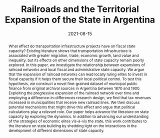 ---
title: "Railroads and the Territorial Expansion of the State in Argentina"
date: 2021-08-15
authors: ["Giuliana Pardelli", "Federico Tiberti"]
publication: "Work in Progress"
publication_types: ["2"]
abstract: "What effect do transportation infrastructure projects have on fiscal state capacity? Existing literature shows that transportation infrastructure is associated with greater migration, trade, economic growth, land value and inequality, but its effects on other dimensions of state capacity remain poorly explored. In this paper, we investigate the relationship between expansions of railroad networks and local fiscal and administrative state capacity. We argue that the expansion of railroad networks can lead locally ruling elites to invest in fiscal capacity if it helps them secure their local political control. To test this hypothesis, we construct a novel fine-grained dataset of municipal public finance from original archival sources in Argentina between 1870 and 1900. Exploiting the progressive expansion of the railroad network over time and employing a difference-in-differences research design, we find that tax revenues increased in municipalities that receive new railroad lines. We then discuss potential mechanisms that might drive this effect and argue that political calculations play a relevant role. Our paper helps advance the literature on state capacity by exploring the dynamics. In addition to advancing our understanding of the strategies of economic elites vis-à-vis the state, this work contributes to the literature on state building by shedding light on the interactions in the development of different dimensions of state capacity."
featured: true

---